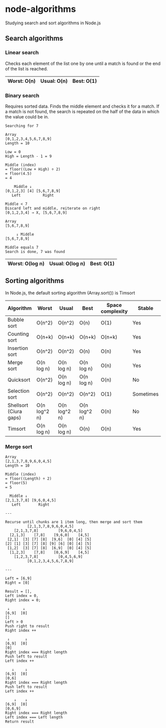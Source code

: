 # node-algorithms

Studying search and sort algorithms in Node.js

## Search algorithms

### Linear search

Checks each element of the list one by one until a match is found or the end of the list is reached.

| Worst: O(n) | Usual: O(n) | Best: O(1) |
| ----------- | ----------- | ---------- |

### Binary search

Requires sorted data. Finds the middle element and checks it for a match. If a match is not found, the search is repeated on the half of the data in which the value could be in.

```text
Searching for 7

Array
[0,1,2,3,4,5,6,7,8,9]
Length = 10

Low = 0
High = Length - 1 = 9

Middle (index)
= floor((Low + High) ÷ 2)
= floor(4.5)
= 4

    Middle ↓
[0,1,2,3] [4] [5,6,7,8,9]
   Left          Right

Middle < 7
Discard left and middle, reiterate on right
[0,1,2,3,4] → X, [5,6,7,8,9]

Array
[5,6,7,8,9]

     ↓ Middle
[5,6,7,8,9]

Middle equals 7
Search is done, 7 was found
```

| Worst: O(log n) | Usual: O(log n) | Best: O(1) |
| --------------- | --------------- | ---------- |

## Sorting algorithms

In Node.js, the default sorting algorithm (Array.sort()) is Timsort

| Algorithm              | Worst        | Usual        | Best         | Space complexity | Stable    |
| ---------------------- | ------------ | ------------ | ------------ | ---------------- | --------- |
| Bubble sort            | O(n^2)       | O(n^2)       | O(n)         | O(1)             | Yes       |
| Counting sort          | O(n+k)       | O(n+k)       | O(n+k)       | O(n+k)           | Yes       |
| Insertion sort         | O(n^2)       | O(n^2)       | O(n)         | O(n)             | Yes       |
| Merge sort             | O(n log n)   | O(n log n)   | O(n log n)   | O(n)             | Yes       |
| Quicksort              | O(n^2)       | O(n log n)   | O(n log n)   | O(n)             | No        |
| Selection sort         | O(n^2)       | O(n^2)       | O(n^2)       | O(1)             | Sometimes |
| Shellsort (Ciura gaps) | O(n log^2 n) | O(n log^2 n) | O(n log^2 n) | O(n)             | No        |
| Timsort                | O(n log n)   | O(n log n)   | O(n)         | O(n)             | Yes       |

### Merge sort

```text
Array
[2,1,3,7,8,9,6,0,4,5]
Length = 10

Middle (index)
= floor((Length) ÷ 2)
= floor(5)
= 5

  Middle ↓
[2,1,3,7,8] [9,6,0,4,5]
   Left        Right

---

Recurse until chunks are 1 item long, then merge and sort them
          [2,1,3,7,8,9,6,0,4,5]
    [2,1,3,7,8]         [9,6,0,4,5]
  [2,1,3]    [7,8]    [9,6,0]    [4,5]
 [2,1]  [3] [7] [8]  [9,6]  [0] [4] [5]
[2] [1] [3] [7] [8] [9] [6] [0] [4] [5]
 [1,2]  [3] [7] [8]  [6,9]  [0] [4] [5]
  [1,2,3]    [7,8]    [0,6,9]    [4,5]
    [1,2,3,7,8]         [0,4,5,6,9]
          [0,1,2,3,4,5,6,7,8,9]

---

Left = [6,9]
Right = [0]

Result = [],
Left index = 0,
Right index = 0;

 ↓      ↓
[6,9]  [0]
[]
Left > 0
Push right to result
Right index ++

 ↓       ↓
[6,9]  [0]
[0]
Right index === Right length
Push left to result
Left index ++

   ↓     ↓
[6,9]  [0]
[0,6]
Right index === Right length
Push left to result
Left index ++

    ↓    ↓
[6,9]  [0]
[0,6,9]
Right index === Right length
Left index === Left length
Return result
```
